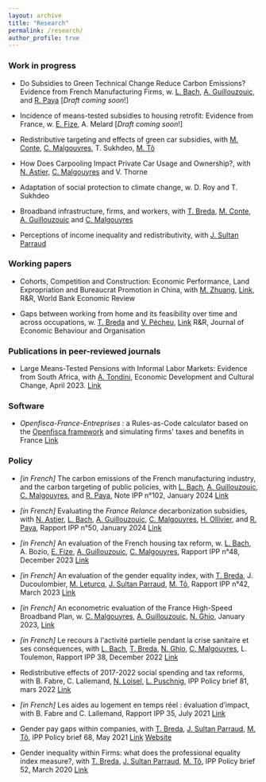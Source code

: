 ```yaml
---
layout: archive
title: "Research"
permalink: /research/
author_profile: true
---
```


### Work in progress

- Do Subsidies to Green Technical Change Reduce Carbon Emissions? Evidence from French Manufacturing Firms, w. [L. Bach](https://sites.google.com/site/laurentbach/), [A. Guillouzouic](https://arthurguileco.wixsite.com/aguillouzouiclecorff), and [R. Paya](https://www.ipp.eu/annuaire/rachel-paya/) [_Draft coming soon_!]

- Incidence of means-tested subsidies to housing retrofit: Evidence from France, w. [E. Fize](https://sites.google.com/view/etiennefize/home), A. Melard [_Draft coming soon_!]

- Redistributive targeting and effects of green car subsidies, with [M. Conte](https://madda-conte.github.io/), [C. Malgouyres](https://sites.google.com/site/clementmalgouyres/), T. Sukhdeo, [M. Tô](https://sites.google.com/site/maximeto9/)

- How Does Carpooling Impact Private Car Usage and Ownership?, with [N. Astier](https://sites.google.com/view/nicolas-astier/research), [C. Malgouyres](https://sites.google.com/site/clementmalgouyres/) and V. Thorne

- Adaptation of social protection to climate change, w. D. Roy and T. Sukhdeo

- Broadband infrastructure, firms, and workers, with [T. Breda](https://www.parisschoolofeconomics.com/breda-thomas/index_en.html), [M. Conte](https://madda-conte.github.io/), [A. Guillouzouic](https://arthurguileco.wixsite.com/aguillouzouiclecorff) and [C. Malgouyres](https://sites.google.com/site/clementmalgouyres/)

- Perceptions of income inequality and redistributivity, with [J. Sultan Parraud](https://www.ipp.eu/annuaire/joyce-sultan/)

### Working papers

- Cohorts, Competition and Construction: Economic Performance, Land Expropriation and Bureaucrat Promotion in China, with [M. Zhuang](https://sites.google.com/view/maitingzhuang/home), [Link](https://papers.ssrn.com/sol3/papers.cfm?abstract_id=4435035), R&R, World Bank Economic Review

- Gaps between working from home and its feasibility over time and across occupations, w. [T. Breda](https://www.parisschoolofeconomics.com/breda-thomas/index_en.html) and [V. Pécheu](https://vladimirpecheu.com/), [Link](../files/BDPP-2024-Working-from-Home-Feasibility.pdf) R&R, Journal of Economic Behaviour and Organisation

### Publications in peer-reviewed journals

- Large Means-Tested Pensions with Informal Labor Markets: Evidence from South Africa, with [A. Tondini](https://sites.google.com/site/alessandrocarlotondini/home?pli=1), Economic Development and Cultural Change, April 2023. [Link](https://www.journals.uchicago.edu/doi/abs/10.1086/717618)

### Software

- _Openfisca-France-Entreprises_ : a Rules-as-Code calculator based on the [Openfisca framework](https://openfisca.org/fr/) and simulating firms' taxes and benefits in France [Link](https://github.com/openfisca/openfisca-france-entreprises)

### Policy 

- *[in French]* The carbon emissions of the French manufacturing industry, and the carbon targeting of public policies, with [L. Bach](https://sites.google.com/site/laurentbach/), [A. Guillouzouic](https://arthurguileco.wixsite.com/aguillouzouiclecorff), [C. Malgouyres](https://sites.google.com/site/clementmalgouyres/), and [R. Paya](https://www.ipp.eu/annuaire/rachel-paya/), Note IPP n°102, January 2024 [Link](https://www.ipp.eu/publication/les-emissions-de-co2-de-lindustrie-francaise-et-le-ciblage-carbone-des-politiques-publiques/)

- *[in French]* Evaluating the _France Relance_ decarbonization subsidies, with [N. Astier](https://sites.google.com/view/nicolas-astier), [L. Bach](https://sites.google.com/site/laurentbach/), [A. Guillouzouic](https://arthurguileco.wixsite.com/aguillouzouiclecorff), [C. Malgouyres](https://sites.google.com/site/clementmalgouyres/), [H. Ollivier](https://sites.google.com/site/heleneollivier/), and [R. Paya](https://www.ipp.eu/annuaire/rachel-paya/), Rapport IPP n°50, January 2024 [Link](https://www.ipp.eu/publication/evaluation-des-aides-a-la-decarbonation-du-plan-france-relance/)

- *[in French]* An evaluation of the French housing tax reform, w. [L. Bach](https://sites.google.com/site/laurentbach/), A. Bozio, [E. Fize](https://sites.google.com/view/etiennefize/home), [A. Guillouzouic](https://arthurguileco.wixsite.com/aguillouzouiclecorff), [C. Malgouyres](https://sites.google.com/site/clementmalgouyres/), Rapport IPP n°48, December 2023 [Link](https://www.ipp.eu/actualites/evaluation-de-la-reforme-de-la-taxe-dhabitation/)

- *[in French]* An evaluation of the gender equality index, with [T. Breda](https://www.parisschoolofeconomics.com/breda-thomas/index_en.html), J. Ducoulombier, [M. Leturcq](https://sites.google.com/site/marionleturcq/), [J. Sultan Parraud](https://www.ipp.eu/annuaire/joyce-sultan/), [M. Tô](https://sites.google.com/site/maximeto9/), Rapport IPP n°42, March 2023 [Link](https://www.ipp.eu/publication/evaluation-de-lindex-degalite-professionnelle/)

- *[in French]* An econometric evaluation of the France High-Speed Broadband Plan, w. [C. Malgouyres](https://sites.google.com/site/clementmalgouyres/), [A. Guillouzouic](https://arthurguileco.wixsite.com/aguillouzouiclecorff), [N. Ghio](https://nicolasghio.github.io/), January 2023, [Link](https://www.ipp.eu/publication/evaluation-micro-econometrique-du-plan-france-tres-haut-debit/)

- *[in French]* Le recours à l'activité partielle pendant la crise sanitaire et ses conséquences, with [L. Bach](https://sites.google.com/site/laurentbach/), [T. Breda](https://www.parisschoolofeconomics.com/breda-thomas/index_en.html), [N. Ghio](https://nicolasghio.github.io/), [C. Malgouyres](https://sites.google.com/site/clementmalgouyres/), L. Toulemon, Rapport IPP 38, December 2022 [Link](https://www.ipp.eu/publication/le-recours-a-lactivite-partielle-pendant-la-crise-sanitaire-et-ses-effets/)

- Redistributive effects of 2017-2022 social spending and tax reforms, with B. Fabre, C. Lallemand, [N. Loisel](https://economix.fr/fr/membre/loisel-nolwenn?tab=presentation), [L. Puschnig](https://puschnig.eu/), IPP Policy brief 81, mars 2022 [Link](https://www.ipp.eu/en/publication/redistributive-effects-of-2017-2022-social-spending-and-tax-reforms/)

- *[in French]* Les aides au logement en temps réel : évaluation d’impact, with B. Fabre and C. Lallemand, Rapport IPP 35, July 2021 [Link](https://www.ipp.eu/publication/juillet-2021-aides-au-logement-en-temps-reel-evaluation-d-impact/)

- Gender pay gaps within companies, with [T. Breda](https://www.parisschoolofeconomics.com/breda-thomas/index_en.html), [J. Sultan Parraud](https://www.ipp.eu/annuaire/joyce-sultan/), [M. Tô](https://sites.google.com/site/maximeto9/), IPP Policy brief 68, May 2021 [Link](https://www.ipp.eu/en/publication/gender-pay-gaps-within-companies/) [Website](https://inegalites-femmes-hommes.ipp.eu)

- Gender inequality within Firms: what does the professional equality index measure?, with [T. Breda](https://www.parisschoolofeconomics.com/breda-thomas/index_en.html), [J. Sultan Parraud](https://www.ipp.eu/annuaire/joyce-sultan/), [M. Tô](https://sites.google.com/site/maximeto9/), IPP Policy brief 52, March 2020 [Link](https://www.ipp.eu/en/publication/march-2020-gender-inequality-within-firms-what-does-the-professional-equality-index-measure/)
